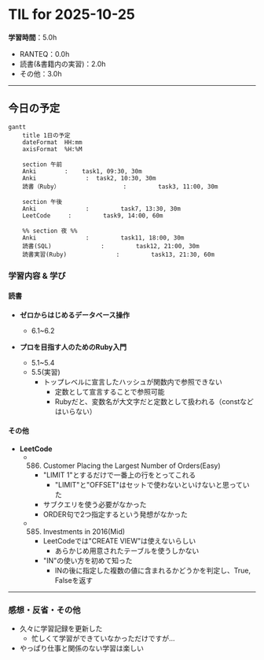 # TIL for 2025-10-25
**学習時間**：5.0h  
- RANTEQ：0.0h  
- 読書(&書籍内の実習)：2.0h  
- その他：3.0h
----

## 今日の予定
```mermaid
gantt
    title 1日の予定
    dateFormat  HH:mm
    axisFormat  %H:%M

    section 午前
    Anki        :    task1, 09:30, 30m
    Anki              :  task2, 10:30, 30m
    読書（Ruby）                  :         task3, 11:00, 30m

    section 午後
    Anki              :         task7, 13:30, 30m
    LeetCode     :         task9, 14:00, 60m

    %% section 夜 %%
    Anki              :         task11, 18:00, 30m
    読書(SQL)              :         task12, 21:00, 30m
    読書実習(Ruby)              :         task13, 21:30, 60m
```

### 学習内容 & 学び
#### 読書
- **ゼロからはじめるデータベース操作**
	- 6.1~6.2

- **プロを目指す人のためのRuby入門**
	- 5.1~5.4
	- 5.5(実習)
		- トップレベルに宣言したハッシュが関数内で参照できない
			- 定数として宣言することで参照可能
			- Rubyだと、変数名が大文字だと定数として扱われる（constなどはいらない）

#### その他
- **LeetCode**
	- 586. Customer Placing the Largest Number of Orders(Easy)
		- "LIMIT 1"とするだけで一番上の行をとってこれる
			- "LIMIT"と"OFFSET"はセットで使わないといけないと思っていた
		- サブクエリを使う必要がなかった
		- ORDER句で2つ指定するという発想がなかった
	- 585. Investments in 2016(Mid)
		- LeetCodeでは"CREATE VIEW"は使えないらしい
          - あらかじめ用意されたテーブルを使うしかない
		- "IN"の使い方を初めて知った
			- INの後に指定した複数の値に含まれるかどうかを判定し、True, Falseを返す

---

### 感想・反省・その他
- 久々に学習記録を更新した
  - 忙しくて学習ができていなかっただけですが...
- やっぱり仕事と関係のない学習は楽しい